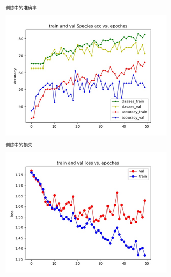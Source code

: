 训练中的准确率

![](train%20and%20val%20Acc%20vs%20epoches.jpg)


训练中的损失

![](train%20and%20val%20loss%20vs%20epoches.jpg)